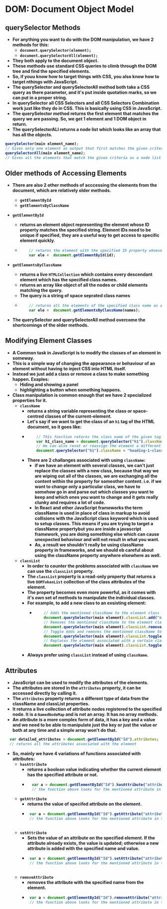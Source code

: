 # DOM: Document Object Model

<p align="justify">
<strong>

## querySelector Methods

- For anything you want to do with the DOM manipulation, we have 2 methods for this:
  - `document.querySelector(element);`
  - `document.querySelectorAll(element);`
- They both apply to the document object.
- These methods use standard CSS queries to climb through the DOM tree and find the specified elements.
- So, if youu know how to target things with CSS, you also know how to target nthings with JavaScript.
- The querySelector and querySelectorAll method both take a CSS query as there parameter, and it's put inside quotation marks, so we can put in a proper string.
- In querySelector all CSS Selectors and all CSS Selectors Combination work just like they do in CSS. This is basically using CSS in JavaScript.
- The querySelector method returns the first element that matches the query we are passing. So, we get 1 element and 1 DOM object in return.
- The querySelectorALl returns a node list which looks like an array that has all the objects.

```javascript
querySelector(main element_name);
// Gives only one element as output that first matches the given criteria.
querySelectorAll(main element_name);
// Gives all the elements that match the given criteria as a node list or as an array.
```

## Older methods of Accessing Elements

- There are also 2 other methods of acccessing the elements from the document, which are relatively older methods.
  - `getElementById`
  - `getElementsByClassName`

- `getElementById`
  - returns an element object representing the element whose ID property matches the specified string. Element IDs need to be unique if specified, they are a useful way to get access to specific element quickly.
  - ```javascript
        // returns the element with the specified ID property whoever is found first.
        var ele =  document.getElementById(id); 
    ```
  
- `getElementsByClassName`
  - returns a live `HTMLCollection` which contains every descendant element which has the specified class names.
  - returns an array like object of all the nodes or child elements matching the query.
  - The query is a string of space seprated class names 
  - ```javascript
        // returns all the elements of the specified class name as an array or node list
        var ele =  document.getElementsByClassName(names); 
    ```
- The querySelector and querySelectorAll method overcome the shortcomings of the older methods.

## Modifying Element Classes
- A Common task in JavaScript is to modify the classes of an element in someway.
- This is a simple way of changing the appearance or behaviour of an element without having to inject CSS into HTML itself.
- Instead we just add a class or remove a class to make something happen. Exaples:
  - Hiding and showing a panel
  - highlighting a button when something happens.
- Class manipulation is common enough that we have 2 specialized properties for it.
  - `className`
    - returns a string variable representing the class or space-centred classes of the current-element.
    - Let's say if we want to get the class of an `h1` tag of the HTML document, so it goes like:
    - ```javascript
          // This function returns the class name of the given tag we are looking for.
          var h1_class_name = document.querySelector("h1").className;
          // We can also reset or reassign the element a different class name using this as follows:
          document.querySelector("h1").className = "heading-1-class";
      ```
    - There are 2 challanges associated with using `className`:
      - if we have an element with several classes, we can't just replace the classes with a new class, because that way we are wiping out all of the classes, we are exchanging all the content within the property for someother content. i.e. if we want to change only a particular class, we have to somehow go in and parse out which classes you want to keep and which ones you want to change and it gets really clunky and requires a lot of code.
      - In React and other JavaScript frameworks the term className is used in place of class in markup to avoid collisions with the JavaScript class keyword which is used to setup classes. This means if you are trying to target a className propertybut you are inside a javascript framework, you are doing something else which can cause unexpected behaviour and will not result in what you want.
      - As, a result we shouldn't really be using className property in frameworks, and we should eb careful about using the className property anywhere elsewhere as well.
  - `classList`
    - In order to counter the problems associated with `className` we can use the `classList` property.
    - The `classList` property is a read-only property that returns a live `DOMTokenList` collection of the class attributes of the element.
    - The property becomes even more powerful, as it comes with it's own set of methods to manipulate the individual classes.
    - For example, to add a new class to an exsisting element:
      - ```javascript
            // Adds the mentioned className to the element class attribute at end.
            document.querySelector(main element).classList.add("new-class-name");
            // Removes the mentioned className to the element class attribute
            document.querySelector(main element).classList.remove("new-class-name");
            // Toggle Adds and removes the mentioned className to the element class attribute, adds if it doesn't already exist and removes if it already exists.
            document.querySelector(main element).classList.toggle("new-class-name");
            // Replaces the element associated with a certain class with a different class.
            document.querySelector(main element).classList.toggle("old-class-name","new-class-name");
        ```
    - Always prefer using `classList` instead of using `className`.

## Attributes

- JavaScript can be used to modify the attributes of the elements.
- The attributes are stored in the `attributes` property, it can be accessed directly by calling it.
- The `attributes` property returns a different type of data from the className and classList properties.
- It returns a live collection of attribute nodes registered to the specified node. It is a `NamedNodeMap` and is not an array. It has no array methods.
- An attribute is a more complex form of data, it has a key and a value and we need to be able to manipulate just the key or just the value or both at any time and a simple array won't do that.
```javascript
  var detailed_attributes = document.getElementById("Id").attributes;
  // returns all the attributes associated with the element
```
- So, mainly we have 4 variations of functions associated with attributes:
  - `hasAttribute`
    - returns a boolean value indicating whether the current element has the specified attribute or not.
    - ```javascript
        var a = document.getElementById("Id").hasAttribute("attribute");
        // the function above looks for the mentioned attribute in the given element and returns true or false.
      ```
  - `getAttribute`
    - returns the value of specifed attribute on the element.
    -  ```javascript
        var a = document.getElementById("Id").getAttribute("attribute");
        // the function above looks for the mentioned attribute in the given element and returns the details associated with that attribute for that element.
      ```
  - `setAttribute`
    - Sets the value of an attribute on the specified element. If the attribute already exists, the value is updated; otherwise a new attribute is added with the specified name and value.
    -  ```javascript
        var a = document.getElementById("Id").setAttribute("attribute-name", value);
        // the function above looks for the mentioned attribute in the given element and than creates a new attribute with that name and assigns it value, if it doesn't pre-exist and if it does exist it updates it..
      ```
  - `removeAttribute`
    - removes the attribute with the specified name from the element.
    -  ```javascript
        var a = document.getElementById("Id").removeAttribute("attribute-name");
        // the function above looks for the mentioned attribute in the given element and removes it.
      ```

</strong>
</p>